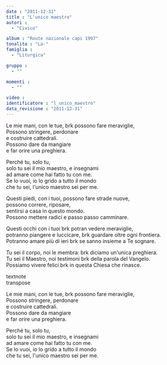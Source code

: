 ```yaml
---
date : "2011-12-31"
title : "L'unico maestro"
autori : 
  - "Civico"

album : "Route nazionale capi 1997"
tonalita : "La-"
famiglia : 
  - "Liturgica"

gruppo : 
  - ""

momenti : 
  - ""

video : 
identificatore : "l_unico_maestro"
data_revisione : "2011-12-31"
---
```

  
  
 Le mie mani,  con le tue, brk possono fare meraviglie,  
  Possono stringere,  perdonare   
e costruire cattedrali.   
Possono dare da mangiare   
e far orire una preghiera.  
  
  
Perché tu, solo tu,  
solo tu sei il mio maestro, e insegnami  
ad amare come hai fatto tu con me.  
Se lo vuoi, io lo grido a tutto il mondo  
che tu sei, l'unico maestro sei per me.   
  
  
  
Questi piedi, con i tuoi, possono fare strade nuove,  
possono correre, riposare,   
sentirsi a casa in questo mondo.  
Possono mettere radici e passo passo camminare.   
  
  
  
Questi occhi con i tuoi brk potran vedere meraviglie,  
potranno piangere e luccicare, brk guardare oltre ogni frontiera.  
Potranno amare più di ieri brk se sanno insieme a Te sognare.  
  
  
  
Tu sei il corpo, noi le membra: brk diciamo un'unica preghiera.  
Tu sei il Maestro, noi testimoni brk della parola del Vangelo.  
Possiamo vivere felici brk in questa Chiesa che rinasce.  
  
  
textnote  
transpose  
  
 Le mie mani,  con le tue, brk possono fare meraviglie,  
  Possono stringere,  perdonare   
e costruire cattedrali.   
Possono dare da mangiare   
e far orire una preghiera.  
  
  
Perché tu, solo tu,  
solo tu sei il mio maestro, e insegnami  
ad amare come hai fatto tu con me.  
Se lo vuoi, io lo grido a tutto il mondo  
che tu sei, l'unico maestro sei per me.   
  
  
  
  
